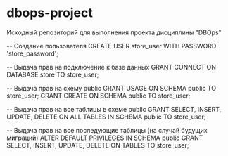 # dbops-project
Исходный репозиторий для выполнения проекта дисциплины "DBOps"


-- Создание пользователя
CREATE USER store_user WITH PASSWORD 'store_password';

-- Выдача прав на подключение к базе данных
GRANT CONNECT ON DATABASE store TO store_user;

-- Выдача прав на схему public
GRANT USAGE ON SCHEMA public TO store_user;
GRANT CREATE ON SCHEMA public TO store_user;

-- Выдача прав на все таблицы в схеме public
GRANT SELECT, INSERT, UPDATE, DELETE ON ALL TABLES IN SCHEMA public TO store_user;

-- Выдача прав на все последующие таблицы (на случай будущих миграций)
ALTER DEFAULT PRIVILEGES IN SCHEMA public GRANT SELECT, INSERT, UPDATE, DELETE ON TABLES TO store_user;